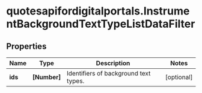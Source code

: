 # quotesapifordigitalportals.InstrumentBackgroundTextTypeListDataFilter

## Properties

Name | Type | Description | Notes
------------ | ------------- | ------------- | -------------
**ids** | **[Number]** | Identifiers of background text types. | [optional] 


